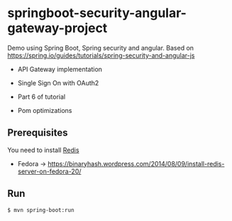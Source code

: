# springboot-security-angular-gateway-project
Demo using Spring Boot, Spring security and angular. Based on https://spring.io/guides/tutorials/spring-security-and-angular-js

 * API Gateway implementation
 * Single Sign On with OAuth2

 * Part 6 of tutorial

 * Pom optimizations

## Prerequisites

You need to install [Redis](http://redis.io)

 * Fedora -> https://binaryhash.wordpress.com/2014/08/09/install-redis-server-on-fedora-20/
 

## Run

    $ mvn spring-boot:run